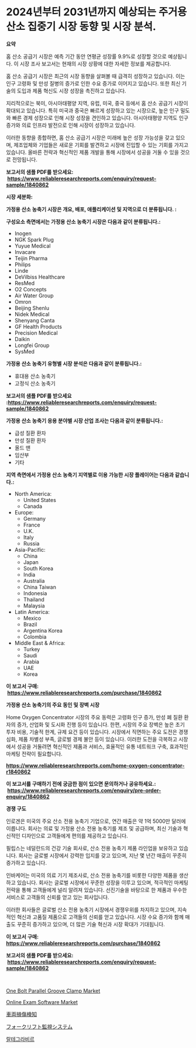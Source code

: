<p><h1>2024년부터 2031년까지 예상되는 주거용 산소 집중기 시장 동향 및 시장 분석.</h1></p><p><strong>요약</strong></p>
<p><p>홈 산소 공급기 시장은 예측 기간 동안 연평균 성장률 9.9%로 성장할 것으로 예상됩니다. 이 시장 조사 보고서는 현재의 시장 상황에 대한 자세한 정보를 제공합니다. </p><p>홈 산소 공급기 시장은 최근의 시장 동향을 살펴볼 때 급격히 성장하고 있습니다. 이는 인구 고령화 및 만성 질병의 증가로 인한 수요 증가로 이어지고 있습니다. 또한 최신 기술의 도입과 제품 혁신도 시장 성장을 촉진하고 있습니다. </p><p>지리적으로는 북미, 아시아태평양 지역, 유럽, 미국, 중국 등에서 홈 산소 공급기 시장이 확대되고 있습니다. 특히 미국과 중국은 빠르게 성장하고 있는 시장으로, 높은 인구 밀도와 빠른 경제 성장으로 인해 시장 성장을 견인하고 있습니다. 아시아태평양 지역도 인구 증가와 의료 인프라 발전으로 인해 시장이 성장하고 있습니다. </p><p>이러한 동향을 종합하면, 홈 산소 공급기 시장은 미래에 높은 성장 가능성을 갖고 있으며, 제조업체와 기업들은 새로운 기회를 발견하고 시장에 진입할 수 있는 기회를 가지고 있습니다. 올바른 전략과 혁신적인 제품 개발을 통해 시장에서 성공을 거둘 수 있을 것으로 전망됩니다.</p></p>
<p><strong>보고서의 샘플 PDF를 받으세요: &nbsp;<a href="https://www.reliableresearchreports.com/enquiry/request-sample/1840862">https://www.reliableresearchreports.com/enquiry/request-sample/1840862</a></strong></p>
<p><strong>시장 세분화:</strong></p>
<p><strong> 가정용 산소 농축기 시장은 개요, 배포, 애플리케이션 및 지역으로 더 분류됩니다. :</strong></p>
<p><strong>구성요소 측면에서는 가정용 산소 농축기 시장은 다음과 같이 분류됩니다.:</strong></p>
<p><ul><li>Inogen</li><li>NGK Spark Plug</li><li>Yuyue Medical</li><li>Invacare</li><li>Teijin Pharma</li><li>Philips</li><li>Linde</li><li>DeVilbiss Healthcare</li><li>ResMed</li><li>O2 Concepts</li><li>Air Water Group</li><li>Omron</li><li>Beijing Shenlu</li><li>Nidek Medical</li><li>Shenyang Canta</li><li>GF Health Products</li><li>Precision Medical</li><li>Daikin</li><li>Longfei Group</li><li>SysMed</li></ul></p>
<p><strong> 가정용 산소 농축기 유형별 시장 분석은 다음과 같이 분류됩니다.:</strong></p>
<p><ul><li>휴대용 산소 농축기</li><li>고정식 산소 농축기</li></ul></p>
<p><strong>보고서의 샘플 PDF를 받으세요 :<a href="https://www.reliableresearchreports.com/enquiry/request-sample/1840862">https://www.reliableresearchreports.com/enquiry/request-sample/1840862</a></strong></p>
<p><strong> 가정용 산소 농축기 응용 분야별 시장 산업 조사는 다음과 같이 분류됩니다.:</strong></p>
<p><ul><li>급성 질환 환자</li><li>만성 질환 환자</li><li>올드 맨</li><li>임산부</li><li>기타</li></ul></p>
<p><strong>지역 측면에서 가정용 산소 농축기 지역별로 이용 가능한 시장 플레이어는 다음과 같습니다.:</strong></p>
<p><ul>
    <li>
        North America:
        <ul>
            <li>United States</li>
            <li>Canada</li>
        </ul>
    </li>
    <li>
        Europe:
        <ul>
            <li>Germany</li>
            <li>France</li>
            <li>U.K.</li>
            <li>Italy</li>
            <li>Russia</li>
        </ul>
    </li>
    <li>
        Asia-Pacific:
        <ul>
            <li>China</li>
            <li>Japan</li>
            <li>South Korea</li>
            <li>India</li>
            <li>Australia</li>
            <li>China Taiwan</li>
            <li>Indonesia</li>
            <li>Thailand</li>
            <li>Malaysia</li>
        </ul>
    </li>
    <li>
        Latin America:
        <ul>
            <li>Mexico</li>
            <li>Brazil</li>
            <li>Argentina Korea</li>
            <li>Colombia</li>
        </ul>
    </li>
    <li>
        Middle East & Africa:
        <ul>
            <li>Turkey</li>
            <li>Saudi</li>
            <li>Arabia</li>
            <li>UAE</li>
            <li>Korea</li>
        </ul>
    </li>
    </ul></p>
<p><strong>이 보고서 구매: &nbsp;<a href="https://www.reliableresearchreports.com/purchase/1840862">https://www.reliableresearchreports.com/purchase/1840862</a></strong></p>
<p><strong>가정용 산소 농축기의 주요 동인 및 장벽 시장</strong></p>
<p><p>Home Oxygen Concentrator 시장의 주요 동력은 고령화 인구 증가, 만성 폐 질환 환자의 증가, 산업화 및 도시화 진행 등이 있습니다. 한편, 시장의 주요 장벽은 높은 초기 투자 비용, 기술적 한계, 규제 요건 등이 있습니다. 시장에서 직면하는 주요 도전은 경쟁 심화, 제품 차별성 부족, 글로벌 경제 불안 등이 있습니다. 이러한 도전을 극복하고 시장에서 성공을 거둘려면 혁신적인 제품과 서비스, 효율적인 유통 네트워크 구축, 효과적인 마케팅 전략이 필요합니다.</p></p>
<p><strong><a href="https://www.reliableresearchreports.com/home-oxygen-concentrator-r1840862">https://www.reliableresearchreports.com/home-oxygen-concentrator-r1840862</a></strong></p>
<p><strong>이 보고서를 구매하기 전에 궁금한 점이 있으면 문의하거나 공유하세요.: &nbsp;<a href="https://www.reliableresearchreports.com/enquiry/pre-order-enquiry/1840862">https://www.reliableresearchreports.com/enquiry/pre-order-enquiry/1840862</a></strong></p>
<p><strong>경쟁 구도</strong></p>
<p><p>인로겐은 미국의 주요 산소 전용 농축기 기업으로, 연간 매출은 약 1억 5000만 달러에 이릅니다. 회사는 의료 및 가정용 산소 전용 농축기를 제조 및 공급하며, 최신 기술과 혁신적인 디자인으로 고객들에게 편의를 제공하고 있습니다.</p><p>필립스는 네덜란드의 건강 기술 회사로, 산소 전용 농축기 제품 라인업을 보유하고 있습니다. 회사는 글로벌 시장에서 강력한 입지를 갖고 있으며, 지난 몇 년간 매출이 꾸준히 증가하고 있습니다. </p><p>인바케어는 미국의 의료 기기 제조사로, 산소 전용 농축기를 비롯한 다양한 제품을 생산하고 있습니다. 회사는 글로벌 시장에서 꾸준한 성장을 이루고 있으며, 적극적인 마케팅 전략을 통해 고객들에게 널리 알려져 있습니다. 선진기술을 바탕으로 한 제품과 우수한 서비스로 고객들의 신뢰를 얻고 있는 회사입니다.</p><p>이러한 회사들은 글로벌 산소 전용 농축기 시장에서 경쟁우위를 차지하고 있으며, 지속적인 혁신과 고품질 제품으로 고객들의 신뢰를 얻고 있습니다. 시장 수요 증가와 함께 매출도 꾸준히 증가하고 있으며, 더 많은 기술 혁신과 시장 확대가 기대됩니다.</p></p>
<p><strong>이 보고서 구매: &nbsp; <a href="https://www.reliableresearchreports.com/purchase/1840862">https://www.reliableresearchreports.com/purchase/1840862</a></strong></p>
<p><strong>보고서의 샘플 PDF를 받으세요: &nbsp;<a href="https://www.reliableresearchreports.com/enquiry/request-sample/1840862">https://www.reliableresearchreports.com/enquiry/request-sample/1840862</a></strong><strong></strong></p>
<p>&nbsp;</p>
<p><p><a href="https://angry-finch-aaf.notion.site/One-Bolt-Parallel-Groove-Clamp-Market-Analysis-Its-CAGR-Market-Segmentation-and-Global-Industry-Ov-966b1dd04a4641a699f16a27f7873e42">One Bolt Parallel Groove Clamp Market</a></p><p><a href="https://github.com/rahu1506/Market-Research-Report-List-3/blob/main/online-exam-software-market.md">Online Exam Software Market</a></p><p><a href="https://github.com/nxboeu02965442/Market-Research-Report-List-1/blob/main/619165625287.md">車両損傷検知</a></p><p><a href="https://github.com/moulafa/Market-Research-Report-List-1/blob/main/199877725288.md">フォークリフト監視システム</a></p><p><a href="https://github.com/TobyKub4685/Market-Research-Report-List-1/blob/main/887412823068.md">랄테그라비르</a></p></p>